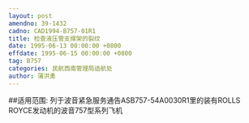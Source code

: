 ```yaml
---
layout: post
amendno: 39-1432
cadno: CAD1994-B757-01R1
title: 检查液压管支撑架的裂纹
date: 1995-06-13 00:00:00 +0800
effdate: 1995-06-15 00:00:00 +0800
tag: B757
categories: 民航西南管理局适航处
author: 蒲洪勇
---
```


##适用范围:
列于波音紧急服务通告ASB757-54A0030R1里的装有ROLLS ROYCE发动机的波音757型系列飞机

